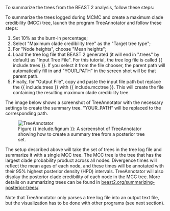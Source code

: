 
To summarize the trees from the BEAST 2 analysis, follow these steps:

To summarize the trees logged during MCMC and create a maximum clade credibility (MCC) tree, 
launch the program TreeAnnotator and follow these steps:

1. Set 10% as the burn-in percentage;
2. Select "Maximum clade credibility tree" as the "Target tree type";
3. For "Node heights", choose "Mean heights";
4. Load the tree log file that BEAST 2 generated (it will end in ".trees" by default) 
   as "Input Tree File". For this tutorial, the tree log file is called {{ include.trees }}.
   If you select it from the file chooser, the parent path will automatically fill in and 
   "YOUR_PATH" in the screen shot will be that parent path.
5. Finally, for "Output File", copy and paste the input file path but replace 
   the {{ include.trees }} with {{ include.mcctree }}. 
   This will create the file containing the resulting maximum clade credibility tree.

The image below shows a screenshot of TreeAnnotator with the necessary settings to 
create the summary tree. "YOUR_PATH" will be replaced to the corresponding path.

<figure class="image">
  <img src="{{ include.fig }}" alt="TreeAnnotator">
  <figcaption>Figure {{ include.fignum }}: A screenshot of
  TreeAnnotator showing how to create a summary tree from a posterior
  tree set.</figcaption>
</figure>

The setup described above will take the set of trees in the tree log file 
and summarize it with a single MCC tree. 
The MCC tree is the tree that has the largest clade probability product across all nodes. 
Divergence times will reflect the mean ages of each node, 
and these times will be annotated with their 95% highest posterior density (HPD) intervals. 
TreeAnnotator will also display the posterior clade credibility of each node in the MCC tree. 
More details on summarizing trees can be found in
[beast2.org/summarizing-posterior-trees/](https://www.beast2.org/summarizing-posterior-trees/).

Note that TreeAnnotator only parses a tree log file into an output text file, 
but the visualization has to be done with other programs (see next section).

